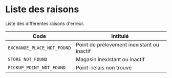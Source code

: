 # Liste des raisons

Liste des différentes raisons d'erreur. 

Code | Intitulé
---------|----------
 `EXCHANGE_PLACE_NOT_FOUND`| Point de prélevement inexistant ou inactif
 `STORE_NOT_FOUND`| Magasin inexistant ou inactif
 `PICKUP_POINT_NOT_FOUND`| Point-relais non trouvé